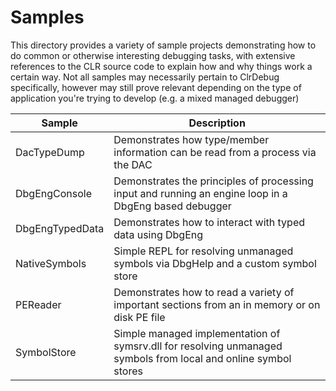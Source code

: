 # Samples

This directory provides a variety of sample projects demonstrating how to do common or otherwise interesting debugging tasks, with extensive
references to the CLR source code to explain how and why things work a certain way. Not all samples may necessarily pertain to
ClrDebug specifically, however may still prove relevant depending on the type of application you're trying to develop (e.g. a mixed managed debugger)

| Sample          | Description                                                                                                     |
| --------------- | --------------------------------------------------------------------------------------------------------------- |
| DacTypeDump     | Demonstrates how type/member information can be read from a process via the DAC                                 |
| DbgEngConsole   | Demonstrates the principles of processing input and running an engine loop in a DbgEng based debugger           |
| DbgEngTypedData | Demonstrates how to interact with typed data using DbgEng                                                       |
| NativeSymbols   | Simple REPL for resolving unmanaged symbols via DbgHelp and a custom symbol store                               |
| PEReader        | Demonstrates how to read a variety of important sections from an in memory or on disk PE file                   |
| SymbolStore     | Simple managed implementation of symsrv.dll for resolving unmanaged symbols from local and online symbol stores |